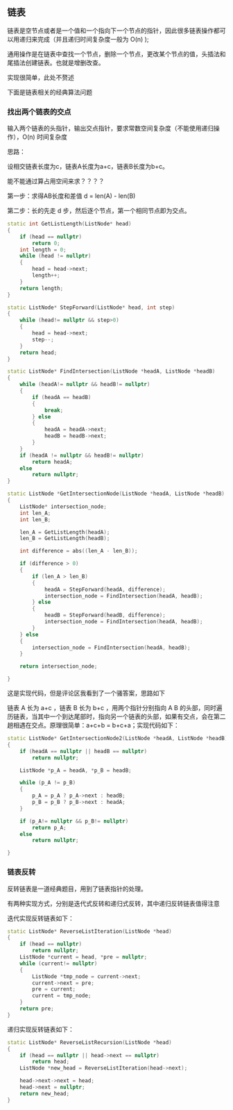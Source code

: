 ## 链表

链表是空节点或者是一个值和一个指向下一个节点的指针，因此很多链表操作都可以用递归来完成（并且递归时间复杂度一般为 O(n) );

通用操作是在链表中查找一个节点，删除一个节点，更改某个节点的值，头插法和尾插法创建链表。也就是增删改查。

实现很简单，此处不赘述

下面是链表相关的经典算法问题

### 找出两个链表的交点

输入两个链表的头指针，输出交点指针，要求常数空间复杂度（不能使用递归操作），O(n) 时间复杂度

思路：

设相交链表长度为c，链表A长度为a+c，链表B长度为b+c。

能不能通过算占用空间来求？？？？

第一步：求得AB长度和差值 d = len(A) - len(B)

第二步：长的先走 d 步，然后逐个节点，第一个相同节点即为交点。

```c++
static int GetListLength(ListNode* head)
{
    if (head == nullptr)
        return 0;
    int length = 0;
    while (head != nullptr)
    {
        head = head->next;
        length++;
    }
    return length;
}

static ListNode* StepForward(ListNode* head, int step)
{
    while (head!= nullptr && step>0)
    {
        head = head->next;
        step--;
    }
    return head;
}

static ListNode* FindIntersection(ListNode *headA, ListNode *headB)
{
    while (headA!= nullptr && headB!= nullptr)
    {
        if (headA == headB)
        {
            break;
        } else
        {
            headA = headA->next;
            headB = headB->next;
        }
    }
    if (headA != nullptr && headB!= nullptr)
        return headA;
    else
        return nullptr;
}

static ListNode *GetIntersectionNode(ListNode *headA, ListNode *headB)
{
    ListNode* intersection_node;
    int len_A;
    int len_B;

    len_A = GetListLength(headA);
    len_B = GetListLength(headB);

    int difference = abs((len_A - len_B));

    if (difference > 0)
    {
        if (len_A > len_B)
        {
            headA = StepForward(headA, difference);
            intersection_node = FindIntersection(headA, headB);
        } else
        {
            headB = StepForward(headB, difference);
            intersection_node = FindIntersection(headA, headB);
        }
    } else
    {
        intersection_node = FindIntersection(headA, headB);
    }

    return intersection_node;

}
```

这是实现代码，但是评论区我看到了一个骚答案，思路如下

链表 A 长为 a+c ，链表 B 长为 b+c ，用两个指针分别指向 A B 的头部，同时遍历链表，当其中一个到达尾部时，指向另一个链表的头部，如果有交点，会在第二趟相遇在交点。原理很简单：a+c+b = b+c+a；实现代码如下：

```c++
static ListNode* GetIntersectionNode2(ListNode *headA, ListNode *headB)
{
    if (headA == nullptr || headB == nullptr)
        return nullptr;

    ListNode *p_A = headA, *p_B = headB;

    while (p_A != p_B)
    {
        p_A = p_A ? p_A->next : headB;
        p_B = p_B ? p_B->next : headA;
    }

    if (p_A!= nullptr && p_B!= nullptr)
        return p_A;
    else
        return nullptr;

}
```

### 链表反转

反转链表是一道经典题目，用到了链表指针的处理。

有两种实现方式，分别是迭代式反转和递归式反转，其中递归反转链表值得注意

迭代实现反转链表如下：

```c++
static ListNode* ReverseListIteration(ListNode *head)
{
    if (head == nullptr)
        return nullptr;
    ListNode *current = head, *pre = nullptr;
    while (current!= nullptr)
    {
        ListNode *tmp_node = current->next;
        current->next = pre;
        pre = current;
        current = tmp_node;
    }
    return pre;
}
```

递归实现反转链表如下：

```c++
static ListNode* ReverseListRecursion(ListNode *head)
{
    if (head == nullptr || head->next == nullptr)
        return head;
    ListNode *new_head = ReverseListIteration(head->next);

    head->next->next = head;
    head->next = nullptr;
    return new_head;
}
```